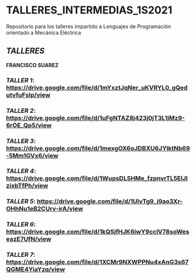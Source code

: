 # TALLERES_INTERMEDIAS_1S2021

Repositorio para los talleres impartido a Lenguajes de Programación orientado a Mecánica Eléctrica

## **_TALLERES_**

**FRANCISCO SUAREZ**

### _TALLER 1_: https://drive.google.com/file/d/1mYxztJqNer_uKVRYL0_gQedutvfuFsIp/view

### _TALLER 2_: https://drive.google.com/file/d/1uFgNTAZ8j423j0jT3L1jMz9-6rOE_Qp5/view

### _TALLER 3_: https://drive.google.com/file/d/1mexgOX6oJDBXU6JYlktNb69-5Mm1GVx6/view

### _TALLER 4_: https://drive.google.com/file/d/1WupsDLSHMe_fzpnvrTL5ElJIzixbTfPh/view

### _TALLER 5_: https://drive.google.com/file/d/1UIvTg9_j9ao3Xr-OHhNu1eB2CUrv-irA/view

### _TALLER 6_: https://drive.google.com/file/d/1kQSjfHJK6iwY9cclV78soWeseazE7UfN/view

### _TALLER 7_: https://drive.google.com/file/d/1XCMr9NXWPPNu4xAnG3s67QGME4YiaYzq/view
